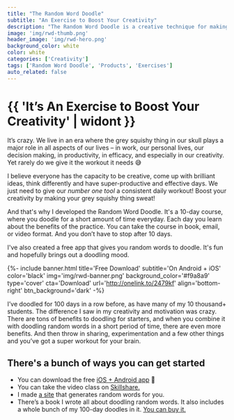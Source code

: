 ```yaml
---
title: "The Random Word Doodle"
subtitle: "An Exercise to Boost Your Creativity"
description: "The Random Word Doodle is a creative technique for making your brain sweat. There are plenty of sweet benefits that come with doodling for 10-15 minutes everyday. Discover what they are and where to get your random words from."
image: 'img/rwd-thumb.png'
header_image: 'img/rwd-hero.png'
background_color: white
color: white
categories: ['Creativity']
tags: ['Random Word Doodle', 'Products', 'Exercises']
auto_related: false
---
```

# {{ 'It’s An Exercise to Boost Your Creativity' | widont }}

It’s crazy. We live in an era where the grey squishy thing in our skull plays a major role in all aspects of our lives – in work, our personal lives, our decision making, in productivity, in efficacy, and especially in our creativity. Yet rarely do we give it the workout it needs 😅

I believe everyone has the capacity to be creative, come up with brilliant ideas, think differently and have super-productive and effective days. We just need to give our *number one tool* a consistent daily workout! Boost your creativity by making your grey squishy thing sweat!

And that's why I developed the Random Word Doodle. It's a 10-day course, where you doodle for a short amount of time everyday. Each day you learn about the benefits of the practice. You can take the course in book, email, or video format. And you don’t have to stop after 10 days.

I've also created a free app that gives you random words to doodle. It's fun and hopefully brings out a doodling mood.

{%- include banner.html title='Free Download' subtitle='On Android + iOS' color='black' img='img/rwd-banner.png' background_color='#f9a8a9' type='cover' cta='Download' url='http://onelink.to/2479kf' align='bottom-right' btn_background='dark' -%}

I’ve doodled for 100 days in a row before, as have many of my 10 thousand+ students. The difference I saw in my creativity and motivation was crazy. There are tons of benefits to doodling for starters, and when you combine it with doodling random words in a short period of time, there are even more benefits. And then throw in sharing, experimentation and a few other things and you’ve got a super workout for your brain.

## There's a bunch of ways you can get started

- You can download the free [iOS + Android app](https://ttkb.me/rwd-app) 📱
- You can take the video class on [Skillshare.](https://ttkb.me/rwd-class)
- I made [a site](https://ttkb.me/words/) that generates random words for you.
- There’s a book I wrote all about doodling random words. It also includes a whole bunch of my 100-day doodles in it. [You can buy it.](https://gumroad.com/l/random-word-doodle)